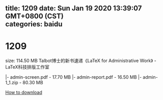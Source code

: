 
title: 1209
date: Sun Jan 19 2020 13:39:07 GMT+0800 (CST)    
categories: baidu
---

# 1209
size: 114.50 MB
 Talbot博士的新书速递《LaTeX for Administrative Work》 - LaTeX科技排版工作室
 
|- admin-screen.pdf - 17.70 MB
|- admin-report.pdf - 16.50 MB
|- admin-1_1.zip - 80.30 MB

[How to download](https://bpcam.bemobtrk.com/go/2ceec3aa-1ca2-46d6-b9ff-aaa5c184517c?jno=4631)